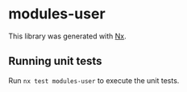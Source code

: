 # modules-user

This library was generated with [Nx](https://nx.dev).

## Running unit tests

Run `nx test modules-user` to execute the unit tests.
